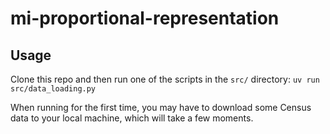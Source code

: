 # mi-proportional-representation

## Usage

Clone this repo and then run one of the scripts in the `src/` directory:
`uv run src/data_loading.py`

When running for the first time, you may have to download some Census data to your local machine, which will take a few moments.
